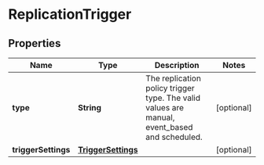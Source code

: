 
# ReplicationTrigger

## Properties
Name | Type | Description | Notes
------------ | ------------- | ------------- | -------------
**type** | **String** | The replication policy trigger type. The valid values are manual, event_based and scheduled. |  [optional]
**triggerSettings** | [**TriggerSettings**](TriggerSettings.md) |  |  [optional]




